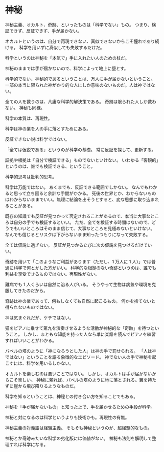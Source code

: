 # 神秘

神秘主義、オカルト、奇跡、といったものは「科学でない」もの。
つまり、検証できず、反証できず、手が届かない。

オカルトというのは、自分で再現できない、真似できないからこそ憧れであり続ける。
科学を用いずに真似しても失敗するだけだ。

科学というのは神秘を「本気で」手に入れたい人のための杖だ。

神秘のままでは手が届かないので、科学によって地上に堕とす。

科学的でない、神秘的であるということは、万人に手が届かないということ。
一部の本当に限られた神がかり的な人にしか意味のないものだ。人は神ではない。

全ての人を救うのは、凡庸な科学的解決策である。
奇跡は限られた人しか救わない。
神秘も同様。

科学の本質は、再現性。

科学は神の業を人の手に落とすためにある。

反証できない説は科学ではない。

「全ては仮説である」というのが科学の基礎。
常に反証を探して、更新する。

証拠や根拠は「自分で検証できる」ものでないといけない。
いわゆる「客観的」というのは、誰でも検証できる、ということ。

科学的思考は批判的思考。

科学は万能ではない。
あくまでも、反証できる範囲でしかない。
なんでもわかると思って立ち回ると余計な手間がかかる。
死後の世界とか、わからないものはわからないままでいい。無理に結論を出そうとすると、変な思想に取り込まれることがある。

既存の知識でも反証が見つかって否定されることがあるので、本当に大事なところは自分の手でも検証するといい。
ただ、全てを検証する時間はないので、どうでもいいところはそのまま信じて、大事なところを見極めないといけない。
なんでも信じるとリスクは下がらないまま知ったつもりになって失敗する。

全ては仮説に過ぎない。
反証が見つかるたびに次の仮説を見つけるだけでいい。

奇跡を用いて「このようなご利益があります（ただし、1 万人に 1 人）」では普通に科学で何とかした方がいい。
科学的な根拠のない奇跡というのは、誰でも利益を享受できるものではない。再現性がない。

難病でも 1 人くらいは自然に治る人がいる。
そうやって生物は病気や環境を克服してきたのだから。

奇跡は神の業であって、何もしなくても自然に起こるもの。
何かを捨てないと得られないものではない。

神は気まぐれだが、ケチではない。

猫をピアノに乗せて第九を演奏させるような活動が神秘的な「奇跡」を待つということ。
しかし、まともな知能を持った人なら単に楽譜を読んでピアノを練習すればいいことがわかる。

バベルの塔のように「神になろうとした人」は神の手で罰せられる。
「人は神ではない」ということを語る象徴的なエピソード。
神でない人の手で神秘を起こすには、科学を用いるしかない。

オカルトを楽しむのは悪いことではない。
しかし、オカルトは手が届かないからこそ楽しい。
神秘に頼れば、バベルの塔のように地に落とされる。翼を持たずに崖から飛び降りるようなものだ。

科学を知るということは、神秘との付き合い方を知ることでもある。

神秘を「手が届かないもの」と知った上で、手を届かせるための手段が科学。

神秘と対になるのは科学というよりも技術かも。再現性の有無。

神秘主義の対義語は経験主義。
そもそも神秘というのが、超経験的なもの。

神秘とか奇跡みたいな科学の劣化版には価値がない。
神秘も法則を解明して整理すれば科学になる。
